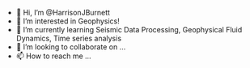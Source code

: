 - 👋 Hi, I’m @HarrisonJBurnett
- 👀 I’m interested in Geophysics!
- 🌱 I’m currently learning Seismic Data Processing, Geophysical Fluid Dynamics, Time series analysis 
- 💞️ I’m looking to collaborate on ...
- 📫 How to reach me ...

<!---
HarrisonJBurnett/HarrisonJBurnett is a ✨ special ✨ repository because its `README.md` (this file) appears on your GitHub profile.
You can click the Preview link to take a look at your changes.
--->
